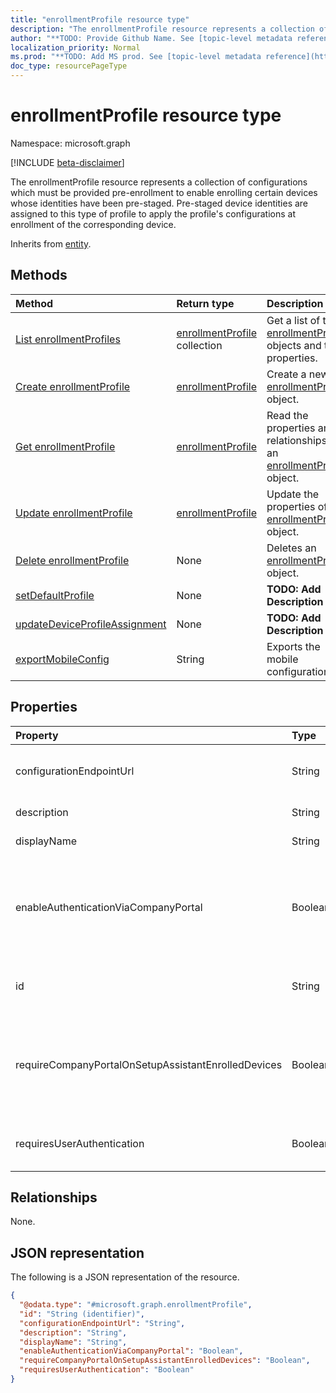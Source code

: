 ```yaml
---
title: "enrollmentProfile resource type"
description: "The enrollmentProfile resource represents a collection of configurations which must be provided pre-enrollment to enable enrolling certain devices whose identities have been pre-staged. Pre-staged device identities are assigned to this type of profile to apply the profile's configurations at enrollment of the corresponding device."
author: "**TODO: Provide Github Name. See [topic-level metadata reference](https://msgo.azurewebsites.net/add/document/guidelines/metadata.html#topic-level-metadata)**"
localization_priority: Normal
ms.prod: "**TODO: Add MS prod. See [topic-level metadata reference](https://msgo.azurewebsites.net/add/document/guidelines/metadata.html#topic-level-metadata)**"
doc_type: resourcePageType
---
```


# enrollmentProfile resource type

Namespace: microsoft.graph

[!INCLUDE [beta-disclaimer](../../includes/beta-disclaimer.md)]

The enrollmentProfile resource represents a collection of configurations which must be provided pre-enrollment to enable enrolling certain devices whose identities have been pre-staged. Pre-staged device identities are assigned to this type of profile to apply the profile's configurations at enrollment of the corresponding device.


Inherits from [entity](../resources/entity.md).

## Methods
|Method|Return type|Description|
|:---|:---|:---|
|[List enrollmentProfiles](../api/enrollmentprofile-list.md)|[enrollmentProfile](../resources/enrollmentprofile.md) collection|Get a list of the [enrollmentProfile](../resources/enrollmentprofile.md) objects and their properties.|
|[Create enrollmentProfile](../api/enrollmentprofile-create.md)|[enrollmentProfile](../resources/enrollmentprofile.md)|Create a new [enrollmentProfile](../resources/enrollmentprofile.md) object.|
|[Get enrollmentProfile](../api/enrollmentprofile-get.md)|[enrollmentProfile](../resources/enrollmentprofile.md)|Read the properties and relationships of an [enrollmentProfile](../resources/enrollmentprofile.md) object.|
|[Update enrollmentProfile](../api/enrollmentprofile-update.md)|[enrollmentProfile](../resources/enrollmentprofile.md)|Update the properties of an [enrollmentProfile](../resources/enrollmentprofile.md) object.|
|[Delete enrollmentProfile](../api/enrollmentprofile-delete.md)|None|Deletes an [enrollmentProfile](../resources/enrollmentprofile.md) object.|
|[setDefaultProfile](../api/enrollmentprofile-setdefaultprofile.md)|None|**TODO: Add Description**|
|[updateDeviceProfileAssignment](../api/enrollmentprofile-updatedeviceprofileassignment.md)|None|**TODO: Add Description**|
|[exportMobileConfig](../api/enrollmentprofile-exportmobileconfig.md)|String|Exports the mobile configuration|

## Properties
|Property|Type|Description|
|:---|:---|:---|
|configurationEndpointUrl|String|Configuration endpoint url to use for Enrollment|
|description|String|Description of the profile|
|displayName|String|Name of the profile|
|enableAuthenticationViaCompanyPortal|Boolean|Indicates to authenticate with Apple Setup Assistant instead of Company Portal.|
|id|String|**TODO: Add Description** Inherited from [entity](../resources/entity.md).|
|requireCompanyPortalOnSetupAssistantEnrolledDevices|Boolean|Indicates that Company Portal is required on setup assistant enrolled devices|
|requiresUserAuthentication|Boolean|Indicates if the profile requires user authentication|

## Relationships
None.

## JSON representation
The following is a JSON representation of the resource.
<!-- {
  "blockType": "resource",
  "keyProperty": "id",
  "@odata.type": "microsoft.graph.enrollmentProfile",
  "baseType": "microsoft.graph.entity",
  "openType": false
}
-->
``` json
{
  "@odata.type": "#microsoft.graph.enrollmentProfile",
  "id": "String (identifier)",
  "configurationEndpointUrl": "String",
  "description": "String",
  "displayName": "String",
  "enableAuthenticationViaCompanyPortal": "Boolean",
  "requireCompanyPortalOnSetupAssistantEnrolledDevices": "Boolean",
  "requiresUserAuthentication": "Boolean"
}
```

